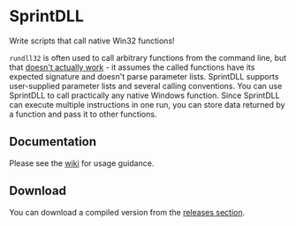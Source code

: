 # SprintDLL

Write scripts that call native Win32 functions!

`rundll32` is often used to call arbitrary functions from the command line, but that [doesn't actually work](https://superuser.com/q/1074587/380318) - it assumes the called functions have its expected signature and doesn't parse parameter lists. SprintDLL supports user-supplied parameter lists and several calling conventions. You can use SprintDLL to call practically any native Windows function. Since SprintDLL can execute multiple instructions in one run, you can store data returned by a function and pass it to other functions.

## Documentation

Please see the [wiki](https://github.com/Fleex255/SprintDLL/wiki) for usage guidance.

## Download

You can download a compiled version from the [releases section](https://github.com/Fleex255/SprintDLL/releases).